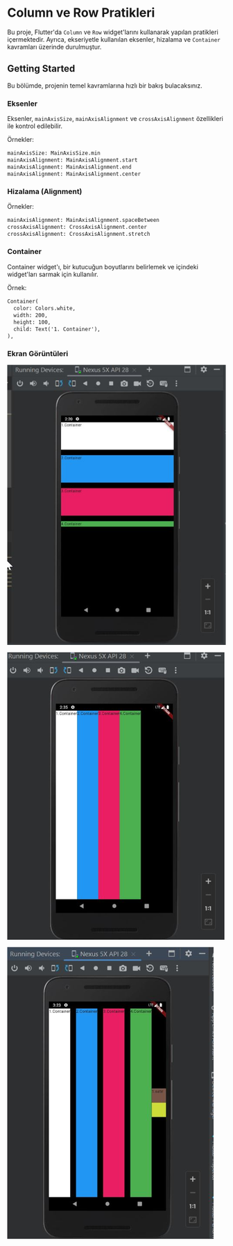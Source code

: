 # Column ve Row Pratikleri

Bu proje, Flutter'da `Column` ve `Row` widget'larını kullanarak yapılan pratikleri içermektedir. Ayrıca, ekseriyetle kullanılan eksenler, hizalama ve `Container` kavramları üzerinde durulmuştur.

## Getting Started

Bu bölümde, projenin temel kavramlarına hızlı bir bakış bulacaksınız.

### Eksenler

Eksenler, `mainAxisSize`, `mainAxisAlignment` ve `crossAxisAlignment` özellikleri ile kontrol edilebilir.

Örnekler:
```
mainAxisSize: MainAxisSize.min
mainAxisAlignment: MainAxisAlignment.start
mainAxisAlignment: MainAxisAlignment.end
mainAxisAlignment: MainAxisAlignment.center
```
### Hizalama (Alignment)
Örnekler:

```
mainAxisAlignment: MainAxisAlignment.spaceBetween
crossAxisAlignment: CrossAxisAlignment.center
crossAxisAlignment: CrossAxisAlignment.stretch 
```

### Container
Container widget'ı, bir kutucuğun boyutlarını belirlemek ve içindeki widget'ları sarmak için kullanılır.

Örnek:
```
Container(
  color: Colors.white,
  width: 200,
  height: 100,
  child: Text('1. Container'),
),
```

### Ekran Görüntüleri


![Ekran Görüntüsü 1](images/1.jpg)

![Ekran Görüntüsü 2](images/2.jpg)

![Ekran Görüntüsü 3](images/3.jpg)



